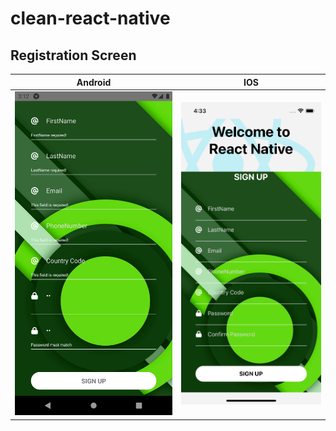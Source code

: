 # clean-react-native

## Registration Screen
|            Android             |           IOS            |
| :---------------------------------: | :----------------------------------: |
| ![screenshot](./img/registration-android.png) | ![screenshot](./img/registeration-ios.png) |
